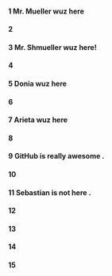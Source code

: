 #### 1 Mr. Mueller wuz here
#### 2
#### 3 Mr. Shmueller wuz here!
#### 4
#### 5 Donia wuz here
#### 6
#### 7 Arieta wuz here
#### 8
#### 9 GitHub is really  awesome .
#### 10
#### 11 Sebastian is not here . 
#### 12
#### 13
#### 14
#### 15